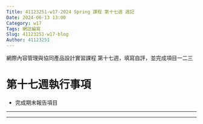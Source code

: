 ```yaml
---
Title: 41123251-w17-2024 Spring 課程 第十七週 週記
Date: 2024-06-13 13:00
Category: w17
Tags: 網誌編寫
Slug: 41123251-w17-blog
Author: 41123251
---
```


網際內容管理與協同產品設計實習課程 第十七週，填寫自評，並完成項目一二三

<!-- PELICAN_END_SUMMARY -->

# 第十七週執行事項
- 完成期末報告項目

---


--- 



